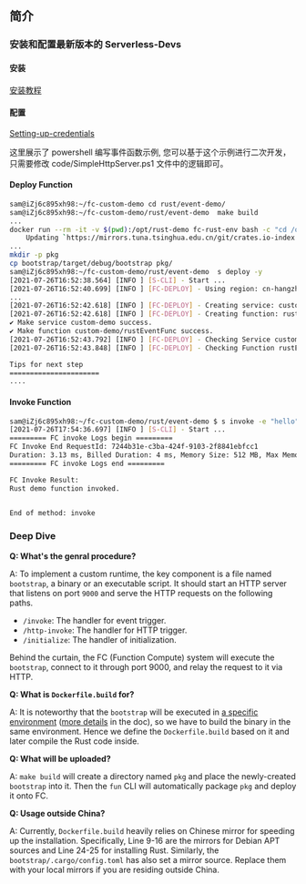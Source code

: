 ## 简介

### 安装和配置最新版本的 Serverless-Devs

#### 安装

[安装教程](https://github.com/devsapp/fc/blob/main/docs/Getting-started/Install-tutorial.md)

#### 配置

[Setting-up-credentials](https://github.com/devsapp/fc/blob/main/docs/Getting-started/Setting-up-credentials.md)

这里展示了 powershell 编写事件函数示例, 您可以基于这个示例进行二次开发，只需要修改 code/SimpleHttpServer.ps1 文件中的逻辑即可。

#### Deploy Function

```bash
sam@iZj6c895xh98:~/fc-custom-demo cd rust/event-demo/
sam@iZj6c895xh98:~/fc-custom-demo/rust/event-demo  make build
...
docker run --rm -it -v $(pwd):/opt/rust-demo fc-rust-env bash -c "cd /opt/rust-demo/bootstrap && cargo build"
    Updating `https://mirrors.tuna.tsinghua.edu.cn/git/crates.io-index.git` index
...
mkdir -p pkg
cp bootstrap/target/debug/bootstrap pkg/
sam@iZj6c895xh98:~/fc-custom-demo/rust/event-demo  s deploy -y
[2021-07-26T16:52:38.564] [INFO ] [S-CLI] - Start ...
[2021-07-26T16:52:40.699] [INFO ] [FC-DEPLOY] - Using region: cn-hangzhou
...
[2021-07-26T16:52:42.618] [INFO ] [FC-DEPLOY] - Creating service: custom-demo
[2021-07-26T16:52:42.618] [INFO ] [FC-DEPLOY] - Creating function: rustEventFunc
✔ Make service custom-demo success.
✔ Make function custom-demo/rustEventFunc success.
[2021-07-26T16:52:43.792] [INFO ] [FC-DEPLOY] - Checking Service custom-demo exists
[2021-07-26T16:52:43.848] [INFO ] [FC-DEPLOY] - Checking Function rustEventFunc exists

Tips for next step
======================
....
```

#### Invoke Function

```bash
sam@iZj6c895xh98:~/fc-custom-demo/rust/event-demo $ s invoke -e "hello"
[2021-07-26T17:54:36.697] [INFO ] [S-CLI] - Start ...
========= FC invoke Logs begin =========
FC Invoke End RequestId: 7244b31e-c3ba-424f-9103-2f8841ebfcc1
Duration: 3.13 ms, Billed Duration: 4 ms, Memory Size: 512 MB, Max Memory Used: 7.19 MB
========= FC invoke Logs end =========

FC Invoke Result:
Rust demo function invoked.


End of method: invoke
```

### Deep Dive

**Q: What's the genral procedure?**

A: To implement a custom runtime, the key component is a file named `bootstrap`, a binary or an executable script. It should start an HTTP server that listens on port `9000` and serve the HTTP requests on the following paths.

- `/invoke`: The handler for event trigger.
- `/http-invoke`: The handler for HTTP trigger.
- `/initialize`: The handler of initialization.

Behind the curtain, the FC (Function Compute) system will execute the `bootstrap`, connect to it through port 9000, and relay the request to it via HTTP.

**Q: What is `Dockerfile.build` for?**

A: It is noteworthy that the `bootstrap` will be executed in [a specific environment](https://github.com/aliyun/fc-docker/blob/master/custom/build/Dockerfile) ([more details](https://help.aliyun.com/document_detail/132044.html#h2-u6267u884Cu73AFu58833) in the doc), so we have to build the binary in the same environment. Hence we define the `Dockerfile.build` based on it and later compile the Rust code inside.

**Q: What will be uploaded?**

A: `make build` will create a directory named `pkg` and place the newly-created `bootstrap` into it. Then the `fun` CLI will automatically package `pkg` and deploy it onto FC.

**Q: Usage outside China?**

A: Currently, `Dockerfile.build` heavily relies on Chinese mirror for speeding up the installation. Specifically, Line 9-16 are the mirrors for Debian APT sources and Line 24-25 for installing Rust. Similarly, the `bootstrap/.cargo/config.toml` has also set a mirror source. Replace them with your local mirrors if you are residing outside China.
